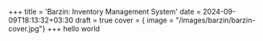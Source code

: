 +++
title = 'Barzin: Inventory Management System'
date = 2024-09-09T18:13:32+03:30
draft = true
cover = { image = "/images/barzin/barzin-cover.jpg"}
+++
hello world